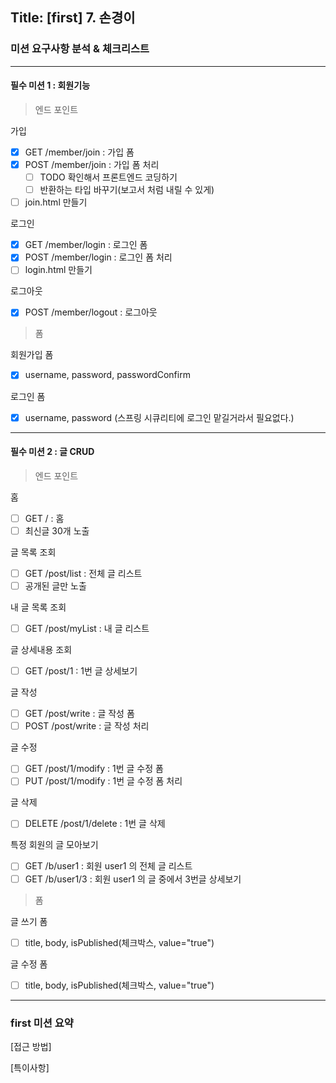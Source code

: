 ## Title: [first] 7. 손경이

### 미션 요구사항 분석 & 체크리스트
***
#### 필수 미션 1 : 회원기능
> 엔드 포인트

가입
- [X] GET /member/join : 가입 폼
- [X] POST /member/join : 가입 폼 처리
  - [ ] TODO 확인해서 프론트엔드 코딩하기
  - [ ] 반환하는 타입 바꾸기(보고서 처럼 내릴 수 있게)
- [ ] join.html 만들기

로그인
- [X] GET /member/login : 로그인 폼
- [X] POST /member/login : 로그인 폼 처리
- [ ] login.html 만들기

로그아웃
- [X] POST /member/logout : 로그아웃

> 폼

회원가입 폼
- [X] username, password, passwordConfirm

로그인 폼
- [X] username, password (스프링 시큐리티에 로그인 맡길거라서 필요없다.)

***
#### 필수 미션 2 : 글 CRUD
> 엔드 포인트

홈
- [ ] GET / : 홈
- [ ] 최신글 30개 노출

글 목록 조회
- [ ] GET /post/list : 전체 글 리스트
- [ ] 공개된 글만 노출

내 글 목록 조회
- [ ] GET /post/myList : 내 글 리스트

글 상세내용 조회
- [ ] GET /post/1 : 1번 글 상세보기

글 작성
- [ ] GET /post/write : 글 작성 폼
- [ ] POST /post/write : 글 작성 처리

글 수정
- [ ] GET /post/1/modify : 1번 글 수정 폼
- [ ] PUT /post/1/modify : 1번 글 수정 폼 처리

글 삭제
- [ ] DELETE /post/1/delete : 1번 글 삭제

특정 회원의 글 모아보기
- [ ] GET /b/user1 : 회원 user1 의 전체 글 리스트
- [ ] GET /b/user1/3 : 회원 user1 의 글 중에서 3번글 상세보기

> 폼

글 쓰기 폼
- [ ] title, body, isPublished(체크박스, value="true")

글 수정 폼
- [ ] title, body, isPublished(체크박스, value="true")

<hr>

### first 미션 요약

[접근 방법]



[특이사항]
